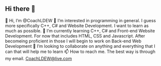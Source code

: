 ## Hi there 👋

<!--
**CoachLDEW3/CoachLDEW3** is a ✨ _special_ ✨ repository because its `README.md` (this file) appears on your GitHub profile.
-->


👋 Hi, I’m @CoachLDEW
👀 I’m interested in programming in general. I guess more specifically C++, C# and Website Development. I want to learn as much as possible.
🌱 I’m currently learning C++, C# and Front-end Website Development. For now that includes HTML, CSS and Javascript. After becomeing proficient in those I will begin to work on
Back-end Web Development
💞️ I’m looking to collaborate on anything and everything that I can that will help me to learn
📫 How to reach me. The best way is through my email. CoachLDEW@live.com
